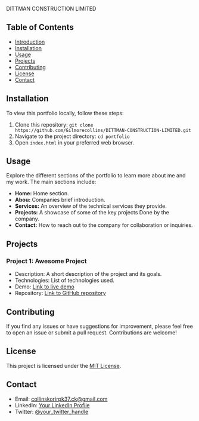 DITTMAN CONSTRUCTION LIMITED

## Table of Contents

- [Introduction](#my-developer-portfolio)
- [Installation](#installation)
- [Usage](#usage)
- [Projects](#projects)
- [Contributing](#contributing)
- [License](#license)
- [Contact](#contact)

## Installation

To view this portfolio locally, follow these steps:

1. Clone this repository: `git clone https://github.com/Gilmorecollins/DITTMAN-CONSTRUCTION-LIMITED.git`
2. Navigate to the project directory: `cd portfolio`
3. Open `index.html` in your preferred web browser.

## Usage

Explore the different sections of the portfolio to learn more about me and my work. The main sections include:

- **Home:** Home section.
- **Abou:** Companies brief introduction.
- **Services:** An overview of the technical services they provide.
- **Projects:** A showcase of some of the key projects Done by the company.
- **Contact:** How to reach out to the company for collaboration or inquiries.

## Projects

### Project 1: Awesome Project

- Description: A short description of the project and its goals.
- Technologies: List of technologies used.
- Demo: [Link to live demo](<[text](https://gilmorecollins.github.io/DITTMAN-CONSTRUCTION-LIMITED/)>)
- Repository: [Link to GitHub repository](https://github.com/Gilmorecollins/DITTMAN-CONSTRUCTION-LIMITED)

## Contributing

If you find any issues or have suggestions for improvement, please feel free to open an issue or submit a pull request. Contributions are welcome!

## License

This project is licensed under the [MIT License](LICENSE).

## Contact

- Email: collinskorirpk37.ck@gmail.com
- LinkedIn: [Your LinkedIn Profile](https://www.linkedin.com/in/gilmore-collins-0456a3245/)
- Twitter: [@your_twitter_handle](https://twitter.com/_korir_)
